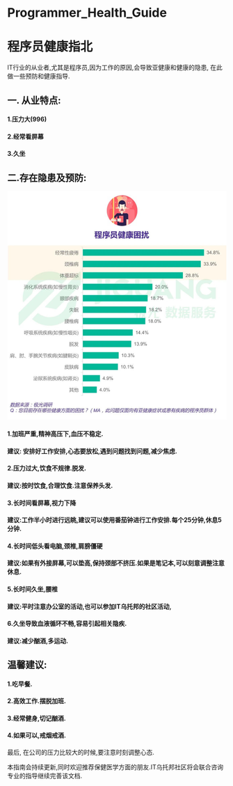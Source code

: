 # Programmer_Health_Guide
# 程序员健康指北
IT行业的从业者,尤其是程序员,因为工作的原因,会导致亚健康和健康的隐患,
在此做一些预防和健康指导.

##  一. 从业特点:
#### 1.压力大(996)
#### 2.经常看屏幕
#### 3.久坐

## 二.存在隐患及预防:
![avatar](https://github.com/itutopia/Programmer_Health_Guide/blob/main/health_issue.jpeg)
#### 1.加班严重,精神高压下,血压不稳定.
####   建议: 安排好工作安排,心态要放松,遇到问题找到问题,减少焦虑.
#### 2.压力过大,饮食不规律.脱发.
####   建议:按时饮食,合理饮食.注意保养头发.
#### 3.长时间看屏幕,视力下降
####   建议:工作半小时进行远眺,建议可以使用番茄钟进行工作安排.每个25分钟,休息5分钟.
#### 4.长时间低头看电脑,颈椎,肩膀僵硬
####   建议:如果有外接屏幕,可以垫高,保持颈部不挤压.如果是笔记本,可以刻意调整注意休息.
#### 5.长时间久坐,腰椎
####   建议:平时注意办公室的活动,也可以参加IT乌托邦的社区活动,
#### 6.久坐导致血液循环不畅,容易引起相关隐疾.
####   建议:减少酗酒,多运动.

## 温馨建议: 
#### 1.吃早餐.
#### 2.高效工作.摆脱加班.
#### 3.经常健身,切记酗酒.
#### 4.如果可以,戒烟戒酒.



最后, 在公司的压力比较大的时候,要注意时刻调整心态.

本指南会持续更新,同时欢迎推荐保健医学方面的朋友.IT乌托邦社区将会联合咨询专业的指导继续完善该文档.
